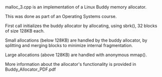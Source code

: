 malloc_3.cpp is an implementation of a Linux Buddy memory allocator.

This was done as part of an Operating Systems course.

First call initializes the buddy allocator by allocating, using sbrk(), 32 blocks of size 128KB each.

Small allocations (below 128KB) are handled by the buddy allocator, by splitting and merging blocks to minimize internal fragmentation.

Large allocations (above 128KB) are handled with anonymous mmap().

More information about the allocator's functionality is provided in Buddy_Allocator_PDF.pdf
